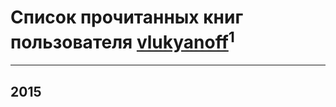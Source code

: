 # Список прочитанных книг пользователя [vlukyanoff](https://plus.google.com/u/0/115134324819084074026/)<sup>1</sup>
---

## 2015




